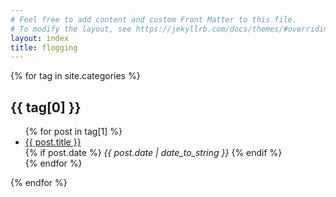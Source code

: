 ```yaml
---
# Feel free to add content and custom Front Matter to this file.
# To modify the layout, see https://jekyllrb.com/docs/themes/#overriding-theme-defaults
layout: index
title: flogging
---
```

{% for tag in site.categories %}
  <h2>{{ tag[0] }}</h2>
  <ul>
    {% for post in tag[1] %}
      <li>
        <a href="{{ post.url }}">{{ post.title }}</a><br>
        {% if post.date %}
          <span class="page_date">
          <i>{{ post.date | date_to_string }}</i>
          </span>
        {% endif %}
      </li>
    {% endfor %}
  </ul>
{% endfor %}